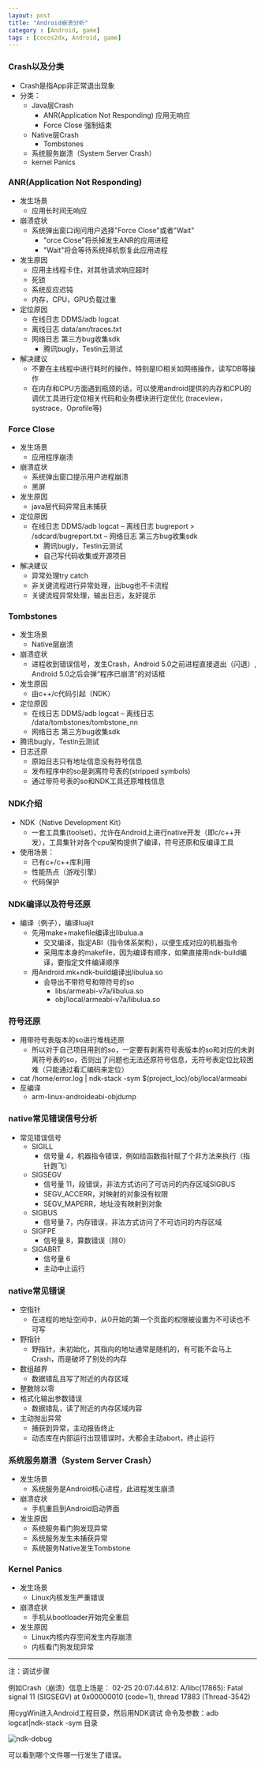 ```yaml
---
layout: post
title: "Android崩溃分析"
category : [Android, game]
tags : [cocos2dx, Android, game]
---
```


### Crash以及分类

* Crash是指App非正常退出现象
* 分类：
  * Java层Crash
     - ANR(Application Not Responding) 应用无响应
     - Force Close 强制结束
  * Native层Crash
     - Tombstones
  * 系统服务崩溃（System Server Crash）
  * kernel Panics

<!-- more -->

### ANR(Application Not Responding)

* 发生场景
  * 应用长时间无响应
* 崩溃症状
  * 系统弹出窗口询问用户选择"Force Close"或者"Wait"
     - "orce Close"将杀掉发生ANR的应用进程
     - "Wait"将会等待系统择机恢复此应用进程
* 发生原因
  * 应用主线程卡住，对其他请求响应超时
  * 死锁
  * 系统反应迟钝
  * 内存，CPU，GPU负载过重
* 定位原因
  * 在线日志 DDMS/adb logcat 
  * 离线日志 data/anr/traces.txt 
  * 网络日志 第三方bug收集sdk
     - 腾讯bugly，Testin云测试
* 解决建议
  * 不要在主线程中进行耗时的操作，特别是IO相关如网络操作，读写DB等操作
  * 在内存和CPU方面遇到瓶颈的话，可以使用android提供的内存和CPU的调优工具进行定位相关代码和业务模块进行定优化 (traceview，systrace，Oprofile等)

### Force Close

* 发生场景
  * 应用程序崩溃
* 崩溃症状
  * 系统弹出窗口提示用户进程崩溃
  * 黑屏
* 发生原因
  * java层代码异常且未捕获
* 定位原因
  * 在线日志 DDMS/adb logcat 
  – 离线日志 bugreport > /sdcard/bugreport.txt 
  – 网络日志 第三方bug收集sdk
     - 腾讯bugly，Testin云测试
     - 自己写代码收集或开源项目
* 解决建议
  * 异常处理try catch
  * 非关键流程进行异常处理，出bug也不卡流程
  * 关键流程异常处理，输出日志，友好提示

### Tombstones

* 发生场景
  * Native层崩溃
* 崩溃症状
  * 进程收到错误信号，发生Crash，Android 5.0之前进程直接退出（闪退）, Android 5.0之后会弹“程序已崩溃”的对话框
* 发生原因
  * 由c++/c代码引起（NDK）
* 定位原因
  * 在线日志 DDMS/adb logcat – 离线日志 /data/tombstones/tombstone_nn
  * 网络日志 第三方bug收集sdk
* 腾讯bugly，Testin云测试
* 日志还原
  * 原始日志只有地址信息没有符号信息
  * 发布程序中的so是剥离符号表的(stripped symbols) 
  * 通过带符号表的so和NDK工具还原堆栈信息

### NDK介绍

* NDK（Native Development Kit）
  * 一套工具集(toolset)，允许在Android上进行native开发（即c/c++开发），工具集针对各个cpu架构提供了编译，符号还原和反编译工具
* 使用场景：
  * 已有c+/c++库利用
  * 性能热点（游戏引擎）
  * 代码保护

### NDK编译以及符号还原

* 编译（例子），编译luajit 
  * 先用make+makefile编译出libulua.a
     - 交叉编译，指定ABI（指令体系架构），以便生成对应的机器指令
     - 采用库本身的makefile，因为编译有顺序，如果直接用ndk-build编译，要指定文件编译顺序
  * 用Android.mk+ndk-build编译出libulua.so
     - 会导出不带符号和带符号的so
       - libs/armeabi-v7a/libulua.so
       - obj/local/armeabi-v7a/libulua.so

### 符号还原

* 用带符号表版本的so进行堆栈还原
  * 所以对于自己项目用到的so，一定要有剥离符号表版本的so和对应的未剥离符号表的so，否则出了问题也无法还原符号信息，无符号表定位比较困难（只能通过看汇编码来定位）
* cat /home/error.log | ndk-stack -sym $(project_loc)/obj/local/armeabi
* 反编译
  * arm-linux-androideabi-objdump

### native常见错误信号分析

* 常见错误信号
  * SIGILL
     - 信号量 4，机器指令错误，例如给函数指针赋了个非方法来执行（指针跑飞）
  * SIGSEGV
     - 信号量 11，段错误，非法方式访问了可访问的内存区域SIGBUS
     - SEGV_ACCERR，对映射的对象没有权限
     - SEGV_MAPERR，地址没有映射到对象
  * SIGBUS
     - 信号量 7，内存错误，非法方式访问了不可访问的内存区域
  * SIGFPE
     - 信号量 8，算数错误（除0）
  * SIGABRT
     - 信号量 6
     - 主动中止运行

### native常见错误

* 空指针
  * 在进程的地址空间中，从0开始的第一个页面的权限被设置为不可读也不可写
* 野指针
  * 野指针，未初始化，其指向的地址通常是随机的，有可能不会马上Crash，而是破坏了别处的内存
* 数组越界
  * 数据错乱且写了附近的内存区域
* 整数除以零
* 格式化输出参数错误
  * 数据错乱，读了附近的内存区域内容
* 主动抛出异常
  * 捕获到异常，主动报告终止
  * 动态库在内部运行出现错误时，大都会主动abort，终止运行

### 系统服务崩溃（System Server Crash）

* 发生场景
  * 系统服务是Android核心进程，此进程发生崩溃
* 崩溃症状
  * 手机重启到Android启动界面
* 发生原因
  * 系统服务看门狗发现异常
  * 系统服务发生未捕获异常
  * 系统服务Native发生Tombstone

### Kernel Panics

* 发生场景
  * Linux内核发生严重错误
* 崩溃症状
  * 手机从bootloader开始完全重启
* 发生原因
  * Linux内核内存空间发生内存崩溃
  * 内核看门狗发现异常

-------------------------------

注：调试步骤

例如Crash（崩溃）信息上场是：
02-25 20:07:44.612: A/libc(17865): Fatal signal 11 (SIGSEGV) at 0x00000010 (code=1), thread 17883 (Thread-3542)

用cygWin进入Android工程目录，然后用NDK调试
命令及参数：adb logcat|ndk-stack -sym 目录

![ndk-debug](http://edwinho.github.io/images/android/ndk-debug.png)

可以看到哪个文件哪一行发生了错误。